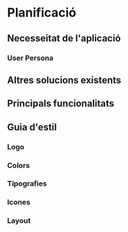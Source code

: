 # Planificació

## Necesseitat de l'aplicació

### User Persona

## Altres solucions existents

## Principals funcionalitats

## Guia d'estil

### Logo

### Colors

### Tipografies

### Icones

### Layout

